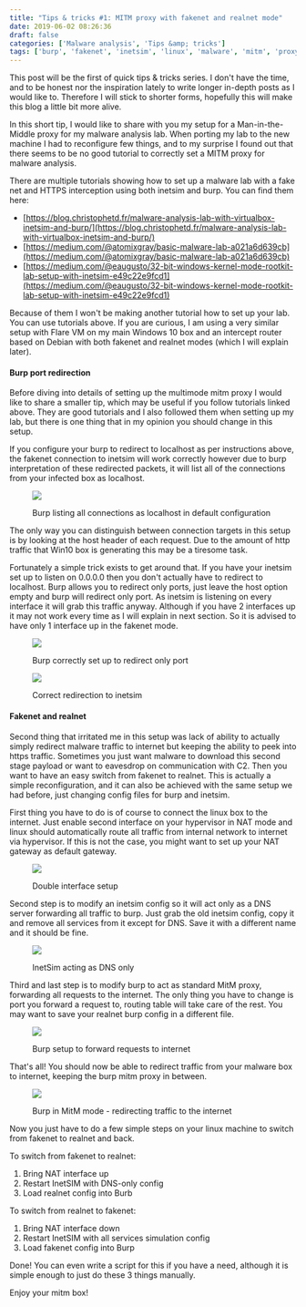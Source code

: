 ```yaml
---
title: "Tips & tricks #1: MITM proxy with fakenet and realnet mode"
date: 2019-06-02 08:26:36
draft: false
categories: ['Malware analysis', 'Tips &amp; tricks']
tags: ['burp', 'fakenet', 'inetsim', 'linux', 'malware', 'mitm', 'proxy', 'realnet', 'vm']
---
```


This post will be the first of quick tips & tricks series. I don't have the time, and to be honest nor the inspiration lately to write longer in-depth posts as I would like to. Therefore I will stick to shorter forms, hopefully this will make this blog a little bit more alive.

In this short tip, I would like to share with you my setup for a Man-in-the-Middle proxy for my malware analysis lab. When porting my lab to the new machine I had to reconfigure few things, and to my surprise I found out that there seems to be no good tutorial to correctly set a MITM proxy for malware analysis.

There are multiple tutorials showing how to set up a malware lab with a fake net and HTTPS interception using both inetsim and burp. You can find them here:

- [https://blog.christophetd.fr/malware-analysis-lab-with-virtualbox-inetsim-and-burp/](https://blog.christophetd.fr/malware-analysis-lab-with-virtualbox-inetsim-and-burp/)
- [https://medium.com/@atomixgray/basic-malware-lab-a021a6d639cb](https://medium.com/@atomixgray/basic-malware-lab-a021a6d639cb)
- [https://medium.com/@eaugusto/32-bit-windows-kernel-mode-rootkit-lab-setup-with-inetsim-e49c22e9fcd1](https://medium.com/@eaugusto/32-bit-windows-kernel-mode-rootkit-lab-setup-with-inetsim-e49c22e9fcd1)

Because of them I won't be making another tutorial how to set up your lab. You can use tutorials above. If you are curious, I am using a very similar setup with Flare VM on my main Windows 10 box and an intercept router based on Debian with both fakenet and realnet modes (which I will explain later).

<!--more-->

#### Burp port redirection

Before diving into details of setting up the multimode mitm proxy I would like to share a smaller tip, which may be useful if you follow tutorials linked above. They are good tutorials and I also followed them when setting up my lab, but there is one thing that in my opinion you should change in this setup.

If you configure your burp to redirect to localhost as per instructions above, the fakenet connection to inetsim will work correctly however due to burp interpretation of these redirected packets, it will list all of the connections from your infected box as localhost.

<figure>

![](/images/2019/06//burp-localhost-1024x549.png)

<figcaption>

Burp listing all connections as localhost in default configuration

</figcaption>

</figure>

The only way you can distinguish between connection targets in this setup is by looking at the host header of each request. Due to the amount of http traffic that Win10 box is generating this may be a tiresome task.

Fortunately a simple trick exists to get around that. If you have your inetsim set up to listen on 0.0.0.0 then you don't actually have to redirect to localhost. Burp allows you to redirect only ports, just leave the host option empty and burp will redirect only port. As inetsim is listening on every interface it will grab this traffic anyway. Although if you have 2 interfaces up it may not work every time as I will explain in next section. So it is advised to have only 1 interface up in the fakenet mode.

<figure>

![](/images/2019/06//burp-nohost.png)

<figcaption>

Burp correctly set up to redirect only port

</figcaption>

</figure>

<figure>

![](/images/2019/06//Screenshot-from-2019-06-02-15-55-20-1024x545.png)

<figcaption>

Correct redirection to inetsim

</figcaption>

</figure>

#### Fakenet and realnet

Second thing that irritated me in this setup was lack of ability to actually simply redirect malware traffic to internet but keeping the ability to peek into https traffic. Sometimes you just want malware to download this second stage payload or want to eavesdrop on communication with C2. Then you want to have an easy switch from fakenet to realnet. This is actually a simple reconfiguration, and it can also be achieved with the same setup we had before, just changing config files for burp and inetsim.

First thing you have to do is of course to connect the linux box to the internet. Just enable second interface on your hypervisor in NAT mode and linux should automatically route all traffic from internal network to internet via hypervisor. If this is not the case, you might want to set up your NAT gateway as default gateway.

<figure>

![](/images/2019/06//realnet1-1024x371.png)

<figcaption>

Double interface setup

</figcaption>

</figure>

Second step is to modify an inetsim config so it will act only as a DNS server forwarding all traffic to burp. Just grab the old inetsim config, copy it and remove all services from it except for DNS. Save it with a different name and it should be fine.

<figure>

![](/images/2019/06//realnet2.png)

<figcaption>

InetSim acting as DNS only

</figcaption>

</figure>

Third and last step is to modify burp to act as standard MitM proxy, forwarding all requests to the internet. The only thing you have to change is port you forward a request to, routing table will take care of the rest. You may want to save your realnet burp config in a different file.

<figure>

![](/images/2019/06//realnet3.png)

<figcaption>

Burp setup to forward requests to internet

</figcaption>

</figure>

That's all! You should now be able to redirect traffic from your malware box to internet, keeping the burp mitm proxy in between.

<figure>

![](/images/2019/06//realbnet4-1024x497.png)

<figcaption>

Burp in MitM mode - redirecting traffic to the internet

</figcaption>

</figure>

Now you just have to do a few simple steps on your linux machine to switch from fakenet to realnet and back.

To switch from fakenet to realnet:

1. Bring NAT interface up
2. Restart InetSIM with DNS-only config
3. Load realnet config into Burb

To switch from realnet to fakenet:

1. Bring NAT interface down
2. Restart InetSIM with all services simulation config
3. Load fakenet config into Burp

Done! You can even write a script for this if you have a need, although it is simple enough to just do these 3 things manually.

Enjoy your mitm box!
